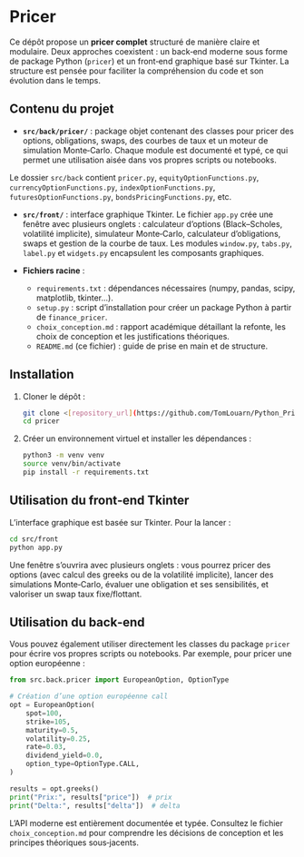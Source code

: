 # Pricer

Ce dépôt propose un **pricer complet** structuré de manière claire et modulaire.  Deux approches coexistent : un back‑end moderne sous forme de package Python (`pricer`) et un front‑end graphique basé sur Tkinter. La structure est pensée pour faciliter la compréhension du code et son évolution dans le temps.

## Contenu du projet

- **`src/back/pricer/`** : package objet contenant des classes pour pricer des options, obligations, swaps, des courbes de taux et un moteur de simulation Monte‑Carlo.  Chaque module est documenté et typé, ce qui permet une utilisation aisée dans vos propres scripts ou notebooks.

Le dossier `src/back` contient `pricer.py`, `equityOptionFunctions.py`, `currencyOptionFunctions.py`, `indexOptionFunctions.py`, `futuresOptionFunctions.py`, `bondsPricingFunctions.py`, etc.  

- **`src/front/`** : interface graphique Tkinter.  Le fichier `app.py` crée une fenêtre avec plusieurs onglets : calculateur d’options (Black–Scholes, volatilité implicite), simulateur Monte‑Carlo, calculateur d’obligations, swaps et gestion de la courbe de taux.  Les modules `window.py`, `tabs.py`, `label.py` et `widgets.py` encapsulent les composants graphiques.

- **Fichiers racine** :
  - `requirements.txt` : dépendances nécessaires (numpy, pandas, scipy, matplotlib, tkinter…).
  - `setup.py` : script d’installation pour créer un package Python à partir de `finance_pricer`.
  - `choix_conception.md` : rapport académique détaillant la refonte, les choix de conception et les justifications théoriques.
  - `README.md` (ce fichier) : guide de prise en main et de structure.

## Installation

1. Cloner le dépôt :

   ```bash
   git clone <[repository_url](https://github.com/TomLouarn/Python_Pricer_Project.git)>
   cd pricer
   ```

2. Créer un environnement virtuel et installer les dépendances :

   ```bash
   python3 -m venv venv
   source venv/bin/activate
   pip install -r requirements.txt
   ```

## Utilisation du front‑end Tkinter

L’interface graphique est basée sur Tkinter.  Pour la lancer :

```bash
cd src/front
python app.py
```

Une fenêtre s’ouvrira avec plusieurs onglets : vous pourrez pricer des options (avec calcul des greeks ou de la volatilité implicite), lancer des simulations Monte‑Carlo, évaluer une obligation et ses sensibilités, et valoriser un swap taux fixe/flottant.

## Utilisation du back‑end

Vous pouvez également utiliser directement les classes du package `pricer` pour écrire vos propres scripts ou notebooks.  Par exemple, pour pricer une option européenne :

```python
from src.back.pricer import EuropeanOption, OptionType

# Création d’une option européenne call
opt = EuropeanOption(
    spot=100,
    strike=105,
    maturity=0.5,
    volatility=0.25,
    rate=0.03,
    dividend_yield=0.0,
    option_type=OptionType.CALL,
)

results = opt.greeks()
print("Prix:", results["price"])  # prix
print("Delta:", results["delta"])  # delta
```

L’API moderne est entièrement documentée et typée.  Consultez le fichier `choix_conception.md` pour comprendre les décisions de conception et les principes théoriques sous‑jacents.
